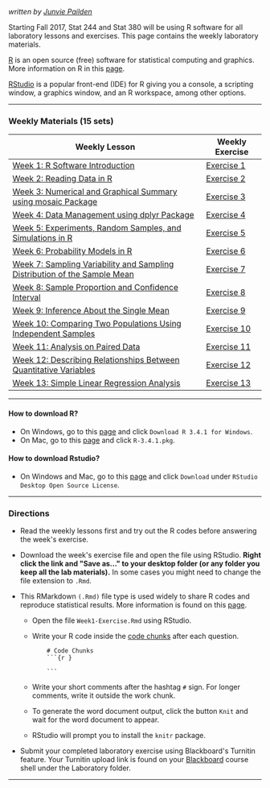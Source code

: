 *written by [Junvie Pailden](http://www.siue.edu/~jpailde/)*

Starting Fall 2017, Stat 244 and Stat 380 will be using R software for all laboratory lessons and exercises. This page contains the weekly laboratory materials.

[R](<https://cran.r-project.org/>) is an open source (free) software for statistical computing and graphics. More information on R in this [page](<http://www.siue.edu/~jpailde/Intro_to_R.html>).

[RStudio](<https://www.rstudio.com/>) is a popular front-end (IDE) for R giving you a console, a scripting window, a graphics window, and an R workspace, among other options.

***

### Weekly Materials (15 sets)

Weekly Lesson  |  Weekly Exercise
---------------|-----------
[Week 1: R Software Introduction](<https://github.com/jpailden/rstatlab/blob/master/week1.md>) | [Exercise 1](<https://raw.githubusercontent.com/jpailden/rstatlab/master/docs/Week1-Exercise.Rmd>)
[Week 2: Reading Data in R](<https://github.com/jpailden/rstatlab/blob/master/week2.md>) | [Exercise 2](<https://raw.githubusercontent.com/jpailden/rstatlab/master/docs/week2-Exercise.Rmd>)
[Week 3: Numerical and Graphical Summary using mosaic Package](<https://github.com/jpailden/rstatlab/blob/master/week3.md>) | [Exercise 3](https://raw.githubusercontent.com/jpailden/rstatlab/master/docs/week3-Exercise.Rmd)  
[Week 4: Data Management using dplyr Package](<https://github.com/jpailden/rstatlab/blob/master/week4.md>) | [Exercise 4](https://raw.githubusercontent.com/jpailden/rstatlab/master/docs/week4-Exercise.Rmd)  
[Week 5: Experiments, Random Samples, and Simulations in R](https://github.com/jpailden/rstatlab/blob/master/week5.md) | [Exercise 5](https://raw.githubusercontent.com/jpailden/rstatlab/master/docs/week5-Exercise.Rmd)
[Week 6: Probability Models in R](https://github.com/jpailden/rstatlab/blob/master/week6.md) | [Exercise 6](https://raw.githubusercontent.com/jpailden/rstatlab/master/docs/week6-Exercise.Rmd)  
[Week 7: Sampling Variability and Sampling Distribution of the Sample Mean](https://github.com/jpailden/rstatlab/blob/master/week7.md) | [Exercise 7](https://raw.githubusercontent.com/jpailden/rstatlab/master/docs/week7-Exercise.Rmd)
[Week 8: Sample Proportion and Confidence Interval](https://github.com/jpailden/rstatlab/blob/master/week8.md) | [Exercise 8](https://raw.githubusercontent.com/jpailden/rstatlab/master/docs/week8-Exercise.Rmd)
[Week 9: Inference About the Single Mean](https://github.com/jpailden/rstatlab/blob/master/week9.md) | [Exercise 9](https://raw.githubusercontent.com/jpailden/rstatlab/master/docs/week9-Exercise.Rmd)
[Week 10: Comparing Two Populations Using Independent Samples](https://github.com/jpailden/rstatlab/blob/master/week10.md) | [Exercise 10](https://raw.githubusercontent.com/jpailden/rstatlab/master/docs/week10-Exercise.Rmd) 
[Week 11: Analysis on Paired Data](https://github.com/jpailden/rstatlab/blob/master/week11.md) | [Exercise 11](https://raw.githubusercontent.com/jpailden/rstatlab/master/docs/week11-Exercise.Rmd)  
[Week 12: Describing Relationships Between Quantitative Variables](https://github.com/jpailden/rstatlab/blob/master/week12.md) | [Exercise 12](https://raw.githubusercontent.com/jpailden/rstatlab/master/docs/week12-Exercise.Rmd)  
[Week 13: Simple Linear Regression Analysis](https://github.com/jpailden/rstatlab/blob/master/week13.md) | [Exercise 13](https://raw.githubusercontent.com/jpailden/rstatlab/master/docs/week13-Exercise.Rmd)

***
#### How to download R?

* On Windows, go to this [page](<https://cran.r-project.org/bin/windows/base/>) and click `Download R 3.4.1 for Windows`.
* On Mac, go to this [page](<https://cran.r-project.org/bin/macosx/>) and click `R-3.4.1.pkg`.

#### How to download Rstudio?

* On Windows and Mac, go to this [page](<https://www.rstudio.com/products/rstudio/download/>) and click `Download` under `RStudio Desktop Open Source License`.

***
### Directions

* Read the weekly lessons first and try out the R codes before answering the week's exercise.

* Download the week's exercise file and open the file using RStudio. **Right click the link and "Save as..." to your desktop folder (or any folder you keep all the lab materials).** In some cases you might need to change the file extension to `.Rmd`.

* This RMarkdown `(.Rmd)` file type is used widely to share R codes and reproduce statistical results. More information is found on this [page](<http://rmarkdown.rstudio.com/articles_docx.html>).

    - Open the file `Week1-Exercise.Rmd` using RStudio.
    
    - Write your R code inside the [code chunks](<http://rmarkdown.rstudio.com/authoring_rcodechunks.html>) after each question.
    
        ```
            # Code Chunks
            ```{r }
            
            ```
        ```
        
        
    - Write your short comments after the hashtag `#` sign. For longer comments, write it outside the work chunk.
    
    - To generate the word document output, click the button `Knit` and wait for the word document to appear.
    
    - RStudio will prompt you to install the `knitr` package.
    

* Submit your completed laboratory exercise using Blackboard's Turnitin feature. Your Turnitin upload link is found on your [Blackboard](<https://bb.siue.edu/webapps/portal/execute/tabs/tabAction?tab_tab_group_id=_35_1>) course shell under the Laboratory folder.

***



